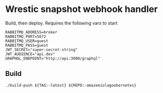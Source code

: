 # Wrestic snapshot webhook handler

Build, then deploy. Requires the following vars to start

```
RABBITMQ_ADDRESS=broker
RABBITMQ_PORT=5672
RABBITMQ_USER=guest
RABBITMQ_PASS=guest
JWT_SECRET="super-secret-string"
JWT_AUDIENCE="api.dev"
GRAPHQL_ENDPOINT="http://api:3000/graphql"
```

## Build

```
./build-push ${TAG:-latest} ${REPO:-amazeeiolagoobernetes}
```

